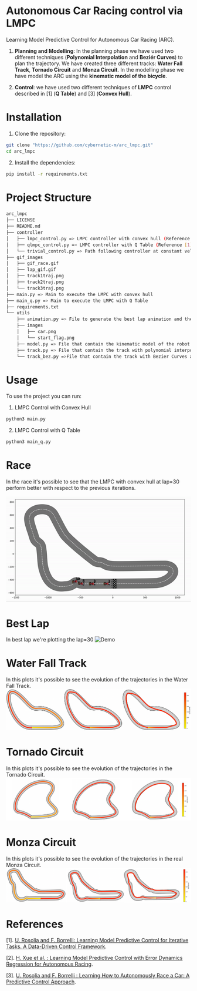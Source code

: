 # Autonomous Car Racing control via LMPC
Learning Model Predictive Control for Autonomous Car Racing (ARC). 

1. **Planning and Modelling**: In the planning phase we have used two different techniques (**Polynomial Interpolation** and **Beziér Curves**) to plan the trajectory. We have created three different tracks: **Water Fall Track**, **Tornado Circuit** and **Monza Circuit**. In the modelling phase we have model the ARC using the **kinematic model of the bicycle**.

2. **Control**: we have used two different techniques of **LMPC** control described in [1] (**Q Table**) and [3] (**Convex Hull**).

# Installation
1. Clone the repository:  
 ```sh 
 git clone "https://github.com/cybernetic-m/arc_lmpc.git"
 cd arc_lmpc
 ```

2. Install the dependencies:  
```sh 
pip install -r requirements.txt
```

# Project Structure 

```sh 
arc_lmpc
├── LICENSE
├── README.md
├── controller 
│   ├── lmpc_control.py => LMPC controller with convex hull (Reference [3])
│   ├── qlmpc_control.py => LMPC controller with Q Table (Reference [1])
│   └── trivial_control.py => Path following controller at constant velocity 
├── gif_images
│   ├── gif_race.gif
│   ├── lap_gif.gif
│   ├── track1traj.png
│   ├── track2traj.png
│   └── track3traj.png
├── main.py => Main to execute the LMPC with convex hull
├── main_q.py => Main to execute the LMPC with Q Table
├── requirements.txt
└── utils
    ├── animation.py => File to generate the best lap animation and the race animations
    ├── images
    │   ├── car.png
    │   └── start_flag.png
    ├── model.py => File that contain the kinematic model of the robot and all important quantities
    ├── track.py => File that contain the track with polynomial interpolation and its definitions
    └── track_bez.py =>File that contain the track with Bezier Curves and its definitions 
 ```

# Usage
To use the project you can run:
1. LMPC Control with Convex Hull
```sh 
python3 main.py
```
2. LMPC Control with Q Table
```sh 
python3 main_q.py
```

# Race
In the race it's possible to see that the LMPC with convex hull at lap=30 perform better with respect to the previous iterations. 

![Demo](gif_images/gif_race.gif)

# Best Lap
In best lap we're plotting the lap=30 
![Demo](gif_images/lap_gif.gif)

# Water Fall Track
In this plots it's possible to see the evolution of the trajectories in the Water Fall Track.
![Alt Text](gif_images/track1traj.png)

# Tornado Circuit
In this plots it's possible to see the evolution of the trajectories in the Tornado Circuit.
![Alt Text](gif_images/track2traj.png)

# Monza Circuit
In this plots it's possible to see the evolution of the trajectories in the real Monza Circuit.
![Alt Text](gif_images/track3traj.png)

# References
[1]. [U. Rosolia and F. Borrelli: Learning Model Predictive Control for Iterative
Tasks. A Data-Driven Control Framework](https://ieeexplore.ieee.org/stamp/stamp.jsp?tp=&arnumber=8039204).

[2]. [H. Xue et al. : Learning Model Predictive Control with Error Dynamics Regression for Autonomous Racing](https://arxiv.org/pdf/2309.10716).

[3].  [U. Rosolia and F. Borrelli : Learning How to Autonomously Race a Car: A Predictive Control Approach](https://ieeexplore.ieee.org/stamp/stamp.jsp?tp=&arnumber=8896988).




